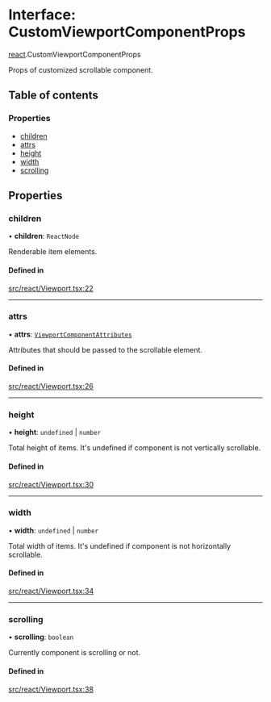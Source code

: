 # Interface: CustomViewportComponentProps

[react](../modules/react.md).CustomViewportComponentProps

Props of customized scrollable component.

## Table of contents

### Properties

- [children](react.CustomViewportComponentProps.md#children)
- [attrs](react.CustomViewportComponentProps.md#attrs)
- [height](react.CustomViewportComponentProps.md#height)
- [width](react.CustomViewportComponentProps.md#width)
- [scrolling](react.CustomViewportComponentProps.md#scrolling)

## Properties

### children

• **children**: `ReactNode`

Renderable item elements.

#### Defined in

[src/react/Viewport.tsx:22](https://github.com/inokawa/virtua/blob/9bff11ed/src/react/Viewport.tsx#L22)

___

### attrs

• **attrs**: [`ViewportComponentAttributes`](../modules/react.md#viewportcomponentattributes)

Attributes that should be passed to the scrollable element.

#### Defined in

[src/react/Viewport.tsx:26](https://github.com/inokawa/virtua/blob/9bff11ed/src/react/Viewport.tsx#L26)

___

### height

• **height**: `undefined` \| `number`

Total height of items. It's undefined if component is not vertically scrollable.

#### Defined in

[src/react/Viewport.tsx:30](https://github.com/inokawa/virtua/blob/9bff11ed/src/react/Viewport.tsx#L30)

___

### width

• **width**: `undefined` \| `number`

Total width of items. It's undefined if component is not horizontally scrollable.

#### Defined in

[src/react/Viewport.tsx:34](https://github.com/inokawa/virtua/blob/9bff11ed/src/react/Viewport.tsx#L34)

___

### scrolling

• **scrolling**: `boolean`

Currently component is scrolling or not.

#### Defined in

[src/react/Viewport.tsx:38](https://github.com/inokawa/virtua/blob/9bff11ed/src/react/Viewport.tsx#L38)
